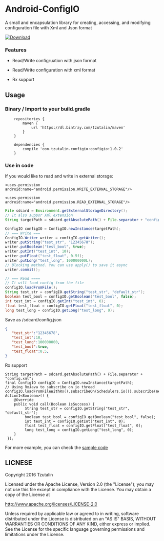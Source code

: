 # Android-ConfigIO

A small and encapsulation library for creating, accessing, and modifying configuration file with Xml and Json format

[ ![Download](https://api.bintray.com/packages/tzutalin/maven/Android-ConfigIO/images/download.svg) ](https://bintray.com/tzutalin/maven/Android-ConfigIO/_latestVersion)

### Features

* Read/Write configruation with json format

* Read/Write configuration with xml format

* Rx support

## Usage

### Binary / Import to your build.gradle
```
	repositories {
		maven {
			url 'https://dl.bintray.com/tzutalin/maven'
		}
	}

	dependencies {
		compile 'com.tzutalin.configio:configio:1.0.2'
	}
```

### Use in code

If you would like to read and write in external storage:

    <uses-permission android:name="android.permission.WRITE_EXTERNAL_STORAGE"/>

    <uses-permission android:name="android.permission.READ_EXTERNAL_STORAGE"/>
    
```java
File sdcard = Environment.getExternalStorageDirectory();
// It also suppor Xml extension
String targetPath = sdcard.getAbsolutePath() + File.separator + "config.json";

ConfigIO configIO = ConfigIO.newInstance(targetPath);
// === Write ===
ConfigIO.Writer writer = configIO.getWriter();
writer.putString("test_str", "12345678");
writer.putBoolean("test_bool", true);
writer.putInt("test_int", 10);
writer.putFloat("test_float", 0.5f);
writer.putLong("test_long", 100000000L);
// Blocking method. You can use apply() to save it async
writer.commit();

// === Read ====
// It will load config from the file
configIO.loadFromFile();
String test_str = configIO.getString("test_str", "default_str");
boolean test_bool = configIO.getBoolean("test_bool", false);
int test_int = configIO.getInt("test_int", 0);
float test_float = configIO.getFloat("test_float", 0);
long test_long = configIO.getLong("test_long", 0);
```

Save as /sdcard/config.json
```json
{
   "test_str":"12345678",
   "test_int":10,
   "test_long":100000000,
   "test_bool":true,
   "test_float":0.5,
}
```

Rx support
```
String targetPath = sdcard.getAbsolutePath() + File.separator + "config.xml";
final ConfigIO configIO = ConfigIO.newInstance(targetPath);
// Using RxJava to subscribe on io thread
configIO.loadFromFileWithRx().subscribeOn(Schedulers.io()).subscribe(new Action1<Boolean>() {
    @Override
    public void call(Boolean isSuccess) {
         String test_str = configIO.getString("test_str", "default_str");
         boolean test_bool = configIO.getBoolean("test_bool", false);
         int test_int = configIO.getInt("test_int", 0);
         float test_float = configIO.getFloat("test_float", 0);
         long test_long = configIO.getLong("test_long", 0);
    }
 });

```

For more example, you can check the [sample code](https://github.com/tzutalin/Android-ConfigIO/blob/master/app/src/main/java/com/tzutalin/example/MainActivity.java#L67)

## LICNESE
Copyright 2016 Tzutalin

Licensed under the Apache License, Version 2.0 (the "License");
you may not use this file except in compliance with the License.
You may obtain a copy of the License at

   http://www.apache.org/licenses/LICENSE-2.0

Unless required by applicable law or agreed to in writing, software
distributed under the License is distributed on an "AS IS" BASIS,
WITHOUT WARRANTIES OR CONDITIONS OF ANY KIND, either express or implied.
See the License for the specific language governing permissions and
limitations under the License.
